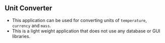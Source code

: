 ## Unit Converter

- This application can be used for converting units of `temperature`, `currency` and `mass`.
- This is a light weight application that does not use any database or GUI libraries.
